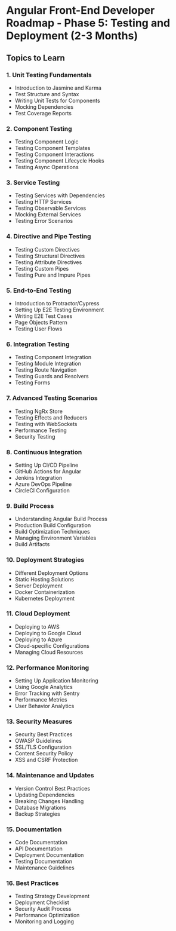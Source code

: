 # Angular Front-End Developer Roadmap - Phase 5: Testing and Deployment (2-3 Months)

## Topics to Learn

### 1. Unit Testing Fundamentals
- Introduction to Jasmine and Karma
- Test Structure and Syntax
- Writing Unit Tests for Components
- Mocking Dependencies
- Test Coverage Reports

### 2. Component Testing
- Testing Component Logic
- Testing Component Templates
- Testing Component Interactions
- Testing Component Lifecycle Hooks
- Testing Async Operations

### 3. Service Testing
- Testing Services with Dependencies
- Testing HTTP Services
- Testing Observable Services
- Mocking External Services
- Testing Error Scenarios

### 4. Directive and Pipe Testing
- Testing Custom Directives
- Testing Structural Directives
- Testing Attribute Directives
- Testing Custom Pipes
- Testing Pure and Impure Pipes

### 5. End-to-End Testing
- Introduction to Protractor/Cypress
- Setting Up E2E Testing Environment
- Writing E2E Test Cases
- Page Objects Pattern
- Testing User Flows

### 6. Integration Testing
- Testing Component Integration
- Testing Module Integration
- Testing Route Navigation
- Testing Guards and Resolvers
- Testing Forms

### 7. Advanced Testing Scenarios
- Testing NgRx Store
- Testing Effects and Reducers
- Testing with WebSockets
- Performance Testing
- Security Testing

### 8. Continuous Integration
- Setting Up CI/CD Pipeline
- GitHub Actions for Angular
- Jenkins Integration
- Azure DevOps Pipeline
- CircleCI Configuration

### 9. Build Process
- Understanding Angular Build Process
- Production Build Configuration
- Build Optimization Techniques
- Managing Environment Variables
- Build Artifacts

### 10. Deployment Strategies
- Different Deployment Options
- Static Hosting Solutions
- Server Deployment
- Docker Containerization
- Kubernetes Deployment

### 11. Cloud Deployment
- Deploying to AWS
- Deploying to Google Cloud
- Deploying to Azure
- Cloud-specific Configurations
- Managing Cloud Resources

### 12. Performance Monitoring
- Setting Up Application Monitoring
- Using Google Analytics
- Error Tracking with Sentry
- Performance Metrics
- User Behavior Analytics

### 13. Security Measures
- Security Best Practices
- OWASP Guidelines
- SSL/TLS Configuration
- Content Security Policy
- XSS and CSRF Protection

### 14. Maintenance and Updates
- Version Control Best Practices
- Updating Dependencies
- Breaking Changes Handling
- Database Migrations
- Backup Strategies

### 15. Documentation
- Code Documentation
- API Documentation
- Deployment Documentation
- Testing Documentation
- Maintenance Guidelines

### 16. Best Practices
- Testing Strategy Development
- Deployment Checklist
- Security Audit Process
- Performance Optimization
- Monitoring and Logging

